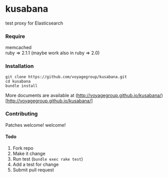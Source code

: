 kusabana
========

test proxy for Elasticsearch

### Require

memcached  
ruby => 2.1.1 (maybe work also in ruby => 2.0)

### Installation

    git clone https://github.com/voyagegroup/kusabana.git
    cd kusabana
    bundle install

More documents are available at (http://voyagegroup.github.io/kusabana/)[http://voyagegroup.github.io/kusabana/]

### Contributing

Patches welcome! welcome!  

#### Todo
1. Fork repo
2. Make it change
3. Run test (`bundle exec rake test`)
4. Add a test for change
5. Submit pull request
